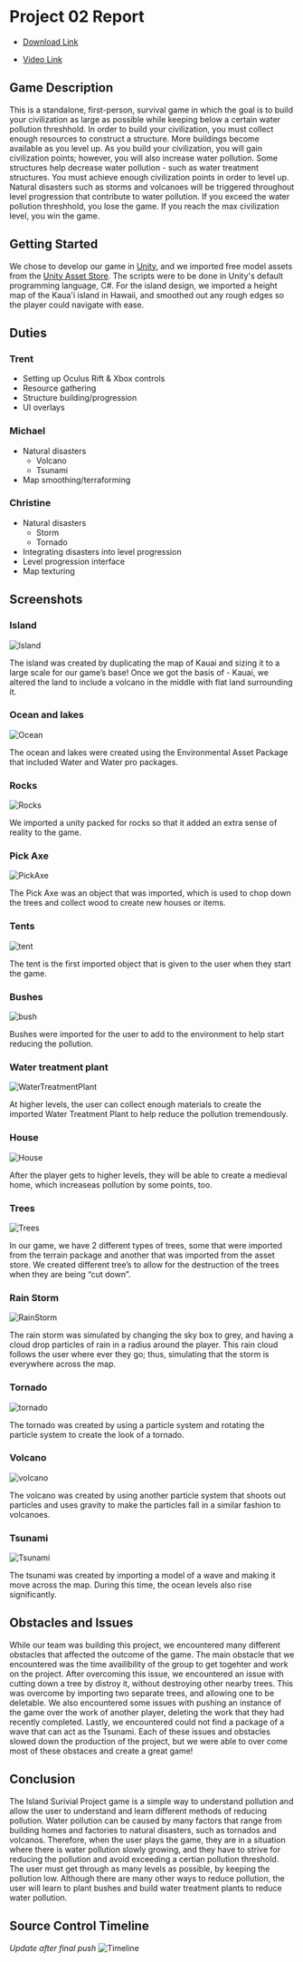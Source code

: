 # Project 02 Report
* [Download Link](https://github.com/Trentm95/CS4331-VR/releases/tag/v0.1-alpha)

* [Video Link](https://streamable.com/w69n7)

## Game Description
This is a standalone, first-person, survival game in which the goal is to build your civilization as large as possible while keeping below a certain water pollution threshhold. In order to build your civilization, you must collect enough resources to construct a structure. More buildings become available as you level up. As you build your civilization, you will gain civilization points; however, you will also increase water pollution. Some structures help decrease water pollution - such as water treatment structures. You must achieve enough civilization points in order to level up. Natural disasters such as storms and volcanoes will be triggered throughout level progression that contribute to water pollution. If you exceed the water pollution threshhold, you lose the game. If you reach the max civilization level, you win the game.

## Getting Started
We chose to develop our game in [Unity](https://unity3d.com/), and we imported free model assets from the [Unity Asset Store](https://assetstore.unity.com/). The scripts were to be done in Unity's default programming language, C#. For the island design, we imported a height map of the Kaua'i island in Hawaii, and smoothed out any rough edges so the player could navigate with ease.

## Duties
### Trent
- Setting up Oculus Rift & Xbox controls
- Resource gathering
- Structure building/progression
- UI overlays

### Michael
- Natural disasters
  - Volcano
  - Tsunami
- Map smoothing/terraforming

### Christine
- Natural disasters
  - Storm
  - Tornado
- Integrating disasters into level progression
- Level progression interface
- Map texturing

## Screenshots
### Island 

![Island](Assets/Island.png)

The island was created by duplicating the map of Kauai and sizing it to a large scale for our game’s base! Once we got the basis of   - Kauai, we altered the land to include a volcano in the middle with flat land surrounding it. 
  
### Ocean and lakes

![Ocean](Assets/ocean.png)

 The ocean and lakes were created using the Environmental Asset Package that included Water and Water pro packages.
 
### Rocks

![Rocks](Assets/Rock.png)

 We imported a unity packed for rocks so that it added an extra sense of reality to the game.
 
### Pick Axe

![PickAxe](Assets/axe.png)

 The Pick Axe was an object that was imported, which is used to chop down the trees and collect wood to create new houses or items.
 
### Tents

![tent](Assets/tent.png)

 The tent is the first imported object that is given to the user when they start the game.
 
### Bushes

![bush](Assets/bush.png)

Bushes were imported for the user to add to the environment to help start reducing the pollution.

### Water treatment plant

![WaterTreatmentPlant](Assets/waterTreatmentPlant.png)

At higher levels, the user can collect enough materials to create the imported Water Treatment Plant to help reduce the pollution tremendously.

### House

![House](Assets/House.png)

 After the player gets to higher levels, they will be able to create a medieval home, which increaseas pollution by some points, too.
 
### Trees

![Trees](Assets/Trees.png)

In our game, we have 2 different types of trees, some that were imported from the terrain package and another that was imported from the asset store. We created different tree’s to allow for the destruction of the trees when they are being “cut down”.

### Rain Storm

![RainStorm](Assets/RainStorm.png)

The rain storm was simulated by changing the sky box to grey, and having a cloud drop particles of rain in a radius around the player. This rain cloud follows the user where ever they go; thus, simulating that the storm is everywhere across the map.

### Tornado

![tornado](Assets/tornado.png)

The tornado was created by using a particle system and rotating the particle system to create the look of a tornado.

### Volcano

![volcano](Assets/volcano.png)

The volcano was created by using another particle system that shoots out particles and uses gravity to make the particles fall in a similar fashion to volcanoes.

### Tsunami

![Tsunami](Assets/Tsunami.png)

The tsunami was created by importing a model of a wave and making it move across the map. During this time, the ocean levels also rise significantly. 

## Obstacles and Issues
While our team was building this project, we encountered many different obstacles that affected the outcome of the game. The main obstacle that we encountered was the time availibility of the group to get togehter and work on the project. After overcoming this issue, we encountered an issue with cutting down a tree by distroy it, without destroying other nearby trees. This was overcome by importing two separate trees, and allowing one to be deletable. We also encountered some issues with pushing an instance of the game over the work of another player, deleting the work that they had recently completed. Lastly, we encountered could not find a package of a wave that can act as the Tsunami. Each of these issues and obstacles slowed down the production of the project, but we were able to over come most of these obstaces and create a great game!  

## Conclusion
The Island Surivial Project game is a simple way to understand pollution and allow the user to understand and learn different methods of reducing pollution. Water pollution can be caused by many factors that range from building homes and factories to natural disasters, such as tornados and volcanos. Therefore, when the user plays the game, they are in a situation where there is water pollution slowly growing, and they have to strive for reducing the pollution and avoid exceeding a certian pollution threshold. The user must get through as many levels as possible, by keeping the pollution low. Although there are many other ways to reduce pollution, the user will learn to plant bushes and build water treatment plants to reduce water pollution.  

## Source Control Timeline
*Update after final push*
![Timeline](timeline.png)

